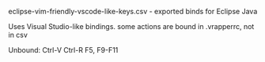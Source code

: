 
eclipse-vim-friendly-vscode-like-keys.csv  - exported binds for Eclipse Java 

Uses Visual Studio-like bindings. some actions are bound in .vrapperrc, not in csv

Unbound:
Ctrl-V
Ctrl-R
F5,
F9-F11 

